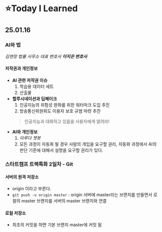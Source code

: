 # :star:Today I Learned

## 25.01.16


### AI와 법
*김앤장 법률 사무소 대표 변호사 
**이지은 변호사***

#### 저작권과 개인정보
- **AI 관련 저작권 이슈**
  1. 학습용 데이터 세트
  2. 산출물
- **할루시네이션과 딥페이크**
  1. 인공지능의 위험성 완화를 위한 워터마크 도입 추진
  2. 방송통신위원회도 이용자 보호 규범 마련 추진
  >인공지능과 대화하고 있음을 사용자에게 알려라!
- **AI와 개인정보**
  1. *이루다 챗봇*
  2. 모든 과정이 자동화 될 경우 사람의 개입을 요구할 권리, 자동화 과정에서 AI의 판단 기준에 대해서 설명을 요구할 권리가 있다.
### 스타트캠프 트랙특화 2일차 - Git

#### 서버의 원격 저장소
- origin 이라고 부른다.
- `git push -u origin master` : origin 서버에 master라는 브랜치를 만들면서 로컬의 master 브랜치를 서버의 master 브랜치와 연결

#### 로컬 저장소
- 최초의 커밋을 하면 기본 브랜치 master에 커밋 됨
